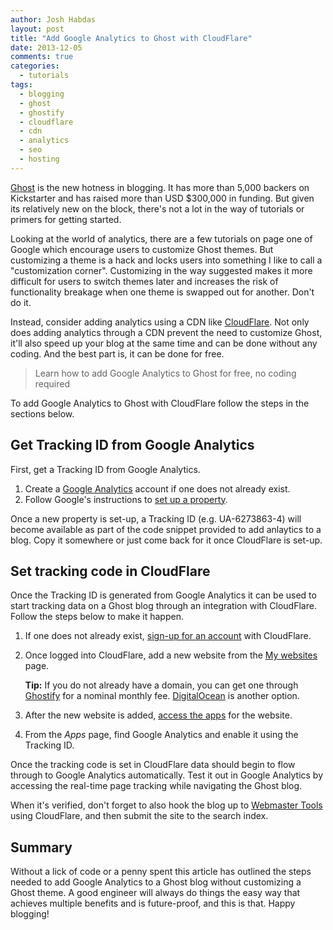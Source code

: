 ```yaml
---
author: Josh Habdas
layout: post
title: "Add Google Analytics to Ghost with CloudFlare"
date: 2013-12-05
comments: true
categories: 
  - tutorials
tags:
  - blogging
  - ghost
  - ghostify
  - cloudflare
  - cdn
  - analytics
  - seo
  - hosting
---
```


[Ghost](https://ghost.org/) is the new hotness in blogging. It has more than 5,000 backers on Kickstarter and has raised more than USD $300,000 in funding. But given its relatively new on the block, there's not a lot in the way of tutorials or primers for getting started.

Looking at the world of analytics, there are a few tutorials on page one of Google which encourage users to customize Ghost themes. But customizing a theme is a hack and locks users into something I like to call a "customization corner". Customizing in the way suggested makes it more difficult for users to switch themes later and increases the risk of functionality breakage when one theme is swapped out for another. Don't do it. 

Instead, consider adding analytics using a CDN like [CloudFlare](http://www.cloudflare.com/). Not only does adding analytics through a CDN prevent the need to customize Ghost, it'll also speed up your blog at the same time and can be done without any coding. And the best part is, it can be done for free.

> Learn how to add Google Analytics to Ghost for free, no coding required

<!-- more -->

To add Google Analytics to Ghost with CloudFlare follow the steps in the sections below.

## Get Tracking ID from Google Analytics
First, get a Tracking ID from Google Analytics.

1. Create a [Google Analytics](http://www.google.com/analytics/) account if one does not already exist.
2. Follow Google's instructions to [set up a property](https://support.google.com/analytics/answer/1042508?hl=en).

Once a new property is set-up, a Tracking ID (e.g. UA-6273863-4) will become available as part of the code snippet provided to add anlaytics to a blog. Copy it somewhere or just come back for it once CloudFlare is set-up.

## Set tracking code in CloudFlare
Once the Tracking ID is generated from Google Analytics it can be used to start tracking data on a Ghost blog through an integration with CloudFlare. Follow the steps below to make it happen.

1. If one does not already exist, [sign-up for an account](https://www.cloudflare.com/sign-up) with CloudFlare.
2. Once logged into CloudFlare, add a new website from the [My websites](https://www.cloudflare.com/my-websites) page.

    __Tip:__ If you do not already have a domain, you can get one through [Ghostify](http://ghostify.io/) for a nominal monthly fee. [DigitalOcean](http://digitalocean.com/) is another option.
3. After the new website is added, [access the apps](https://www.cloudflare.com/cloudflare-apps) for the website.
4. From the _Apps_ page, find Google Analytics and enable it using the Tracking ID.

Once the tracking code is set in CloudFlare data should begin to flow through to Google Analytics automatically. Test it out in Google Analytics by accessing the real-time page tracking while navigating the Ghost blog.

When it's verified, don't forget to also hook the blog up to [Webmaster Tools](https://www.google.com/webmasters/tools/) using CloudFlare, and then submit the site to the search index.

## Summary
Without a lick of code or a penny spent this article has outlined the steps needed to add Google Analytics to a Ghost blog without customizing a Ghost theme. A good engineer will always do things the easy way that achieves multiple benefits and is future-proof, and this is that. Happy blogging!

